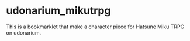 # udonarium_mikutrpg
This is a bookmarklet that make a character piece for Hatsune Miku TRPG on udonarium.
